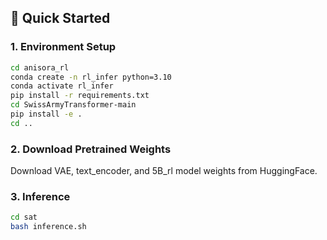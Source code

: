 ##  🚀 Quick Started

### 1. Environment Setup

```bash
cd anisora_rl
conda create -n rl_infer python=3.10
conda activate rl_infer
pip install -r requirements.txt
cd SwissArmyTransformer-main
pip install -e .
cd ..
```

### 2. Download Pretrained Weights

Download VAE, text_encoder, and 5B_rl model weights from HuggingFace.

### 3. Inference

```bash
cd sat
bash inference.sh 
```


